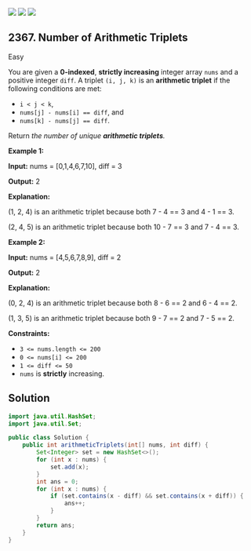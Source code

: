 [![](https://img.shields.io/github/stars/javadev/LeetCode-in-Java?label=Stars&style=flat-square)](https://github.com/javadev/LeetCode-in-Java)
[![](https://img.shields.io/github/forks/javadev/LeetCode-in-Java?label=Fork%20me%20on%20GitHub%20&style=flat-square)](https://github.com/javadev/LeetCode-in-Java/fork)
[![](https://img.shields.io/badge/-LeetCode%20in%20Kotlin-blue?style=flat-square)](https://github.com/javadev/LeetCode-in-Kotlin)

## 2367\. Number of Arithmetic Triplets

Easy

You are given a **0-indexed**, **strictly increasing** integer array `nums` and a positive integer `diff`. A triplet `(i, j, k)` is an **arithmetic triplet** if the following conditions are met:

*   `i < j < k`,
*   `nums[j] - nums[i] == diff`, and
*   `nums[k] - nums[j] == diff`.

Return _the number of unique **arithmetic triplets**._

**Example 1:**

**Input:** nums = [0,1,4,6,7,10], diff = 3

**Output:** 2

**Explanation:** 

(1, 2, 4) is an arithmetic triplet because both 7 - 4 == 3 and 4 - 1 == 3. 

(2, 4, 5) is an arithmetic triplet because both 10 - 7 == 3 and 7 - 4 == 3.

**Example 2:**

**Input:** nums = [4,5,6,7,8,9], diff = 2

**Output:** 2

**Explanation:** 

(0, 2, 4) is an arithmetic triplet because both 8 - 6 == 2 and 6 - 4 == 2. 

(1, 3, 5) is an arithmetic triplet because both 9 - 7 == 2 and 7 - 5 == 2.

**Constraints:**

*   `3 <= nums.length <= 200`
*   `0 <= nums[i] <= 200`
*   `1 <= diff <= 50`
*   `nums` is **strictly** increasing.

## Solution

```java
import java.util.HashSet;
import java.util.Set;

public class Solution {
    public int arithmeticTriplets(int[] nums, int diff) {
        Set<Integer> set = new HashSet<>();
        for (int x : nums) {
            set.add(x);
        }
        int ans = 0;
        for (int x : nums) {
            if (set.contains(x - diff) && set.contains(x + diff)) {
                ans++;
            }
        }
        return ans;
    }
}
```